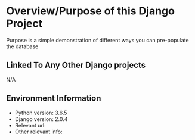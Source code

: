 # Overview/Purpose of this Django Project
Purpose is a simple demonstration of different ways you can pre-populate the database


## Linked To Any Other Django projects
N/A


## Environment Information
* Python version: 3.6.5
* Django version: 2.0.4
* Relevant url:
* Other relevant info:
